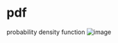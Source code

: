 # pdf
probability density function
![image](https://user-images.githubusercontent.com/104332418/205050834-96cc3396-47a4-448a-86d3-547cb87b4960.png)
